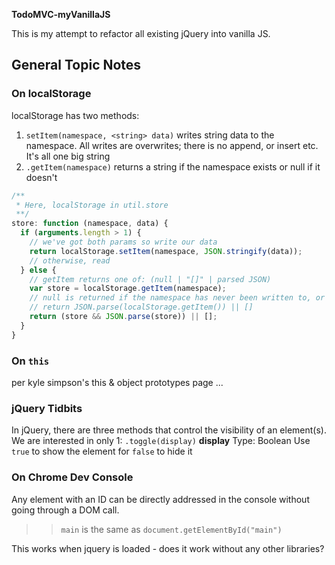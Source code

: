 **TodoMVC-myVanillaJS**

This is my attempt to refactor all existing jQuery into vanilla JS.

## General Topic Notes

### On localStorage 

localStorage has two methods:
1. `setItem(namespace, <string> data)` writes string data to the namespace. All writes are overwrites; there is no append, or insert etc. It's all one big string
2. `.getItem(namespace)` returns a string if the namespace exists or null if it doesn't


```javascript
/**
 * Here, localStorage in util.store
 **/
store: function (namespace, data) {
  if (arguments.length > 1) {
    // we've got both params so write our data
    return localStorage.setItem(namespace, JSON.stringify(data));
    // otherwise, read
  } else {
    // getItem returns one of: (null | "[]" | parsed JSON)
    var store = localStorage.getItem(namespace);
    // null is returned if the namespace has never been written to, or is empty
    // return JSON.parse(localStorage.getItem()) || []
    return (store && JSON.parse(store)) || [];
  }
}

```

### On `this`

per kyle simpson's this & object prototypes page ...


### jQuery Tidbits

In jQuery, there are three methods that control the visibility of an element(s). We are interested in only 1:
`.toggle(display)`
**display**
Type: Boolean
Use `true` to show the element for `false` to hide it

### On Chrome Dev Console
Any element with an ID can be directly addressed in the console without going through a DOM call.
>> `main`
is the same as 
>> `document.getElementById("main")`

This works when jquery is loaded - does it work without any other libraries?
